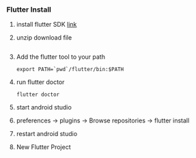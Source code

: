 ### Flutter Install

1. install flutter SDK [link](https://flutter.io/setup-macos/)
2. unzip download file
    ```unzip ~/download_dir/flutter_macos_v0.9.4-beta.zip
    ```
3. Add the flutter tool to your path
	```
	export PATH=`pwd`/flutter/bin:$PATH
	```
	
4. run flutter doctor
	```
	flutter doctor
	```
	
5. start android studio

6. preferences -> plugins -> Browse repositories -> flutter install

7. restart android studio

8. New Flutter Project